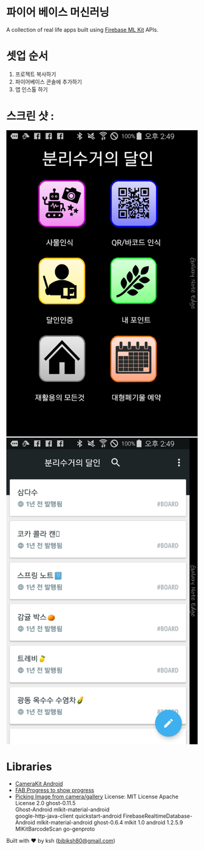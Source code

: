 # 파이어 베이스 머신러닝
A collection of real life apps built using [Firebase ML Kit](https://firebase.google.com/products/ml-kit/) APIs.

# 셋업 순서

1. 프로젝트 복사하기
2. 파이어베이스 콘솔에 추가하기
3. 앱 인스톨 하기


# 스크린 샷 : 
![image01](https://github.com/bibiksh80/dalin/blob/main/img/Screenshot_2020-10-04-14-49-07.png)
![image02](https://github.com/bibiksh80/dalin/blob/main/img/Screenshot_2020-10-04-14-49-39.png)

# Libraries

* [CameraKit Android](https://github.com/CameraKit/camerakit-android)
* [FAB Progress to show progress](https://github.com/JorgeCastilloPrz/FABProgressCircle)
* [Picking Image from camera/gallery](https://github.com/jkwiecien/EasyImage)
License:
  MIT License
  Apache License 2.0
  <library>
  ghost-0.11.5	
  Ghost-Android
  mlkit-material-android  
  google-http-java-client
  quickstart-android
  FirebaseRealtimeDatabase-Android
  mlkit-material-android
  ghost-0.6.4
  mlkit	1.0
  android	1.2.5.9
  MlKitBarcodeScan
  go-genproto
  
Built with ❤️ by ksh (bibiksh80@gmail.com)
